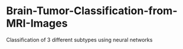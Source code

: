 # Brain-Tumor-Classification-from-MRI-Images
Classification of 3 different subtypes using neural networks
